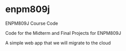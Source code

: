 # enpm809j
ENPM809J Course Code

Code for the Midterm and Final Projects for ENPM809J

A simple web app that we will migrate to the cloud
